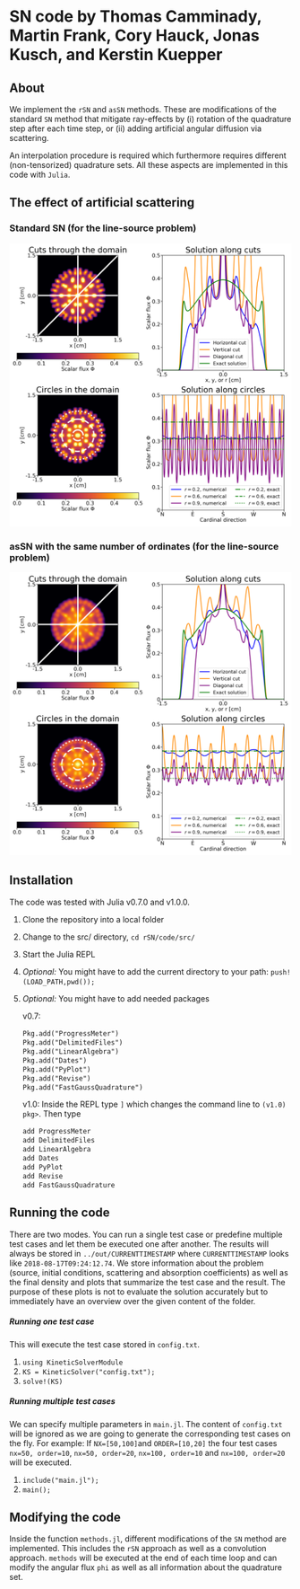 # SN code by Thomas Camminady, Martin Frank, Cory Hauck, Jonas Kusch, and Kerstin Kuepper #



## About

We implement the `rSN` and `asSN` methods. These are modifications of the standard `SN` method that mitigate ray-effects by (i) rotation of the quadrature step after each time step, or (ii) adding artificial angular diffusion via scattering.

An interpolation procedure is required which furthermore requires different (non-tensorized) quadrature sets. All these aspects are implemented in this code with `Julia`. 

## The effect of artificial scattering
### Standard SN (for the line-source problem)
![Ray-effects in SN]( 	s4_expl.png )

### asSN with the same number of ordinates (for the line-source problem)
![Ray-effects mitigated by asSN]( 	ass4_expl.png )


## Installation

The code was tested with Julia v0.7.0 and v1.0.0.

1. Clone the repository into a local folder

2. Change to the src/ directory, `cd rSN/code/src/`

3. Start the Julia REPL

4. *Optional:* You might have to add the current directory to your path:  `push!(LOAD_PATH,pwd());`

5. *Optional:* You might have to add needed packages

   v0.7:

   ```
   Pkg.add("ProgressMeter")
   Pkg.add("DelimitedFiles")
   Pkg.add("LinearAlgebra")
   Pkg.add("Dates")
   Pkg.add("PyPlot")
   Pkg.add("Revise")
   Pkg.add("FastGaussQuadrature")
   ```

   v1.0: Inside the REPL type `]` which changes the command line to `(v1.0) pkg>`. Then type

   ```
   add ProgressMeter
   add DelimitedFiles
   add LinearAlgebra
   add Dates
   add PyPlot
   add Revise
   add FastGaussQuadrature
   ```




## Running the code

There are two modes. You can run a single test case or predefine multiple test cases and let them be executed one after another. The results will always be stored in `../out/CURRENTTIMESTAMP` where `CURRENTTIMESTAMP` looks like `2018-08-17T09:24:12.74`. We store information about the problem (source, initial conditions, scattering and absorption coefficients) as well as the final density and plots that summarize the test case and the result. The purpose of these plots is not to evaluate the solution accurately but to immediately have an overview over the given content of the folder.

##### Running one test case

This will execute the test case stored in `config.txt`.

1. `using KineticSolverModule`
2. `KS = KineticSolver("config.txt");`
3. `solve!(KS)`

##### Running multiple test cases

We can specify multiple parameters in `main.jl`. The content of `config.txt` will be ignored as we are going to generate the corresponding test cases on the fly. For example: If `NX=[50,100]`and `ORDER=[10,20]` the four test cases `nx=50, order=10`, `nx=50, order=20`, `nx=100, order=10` and `nx=100, order=20` will be executed.

1. `include("main.jl");`
2. `main();`



## Modifying the code 

Inside the function `methods.jl`, different modifications of the `SN` method are implemented. This includes the `rSN` approach as well as a convolution approach. `methods` will be executed at the end of each time loop and can modify the angular flux `phi` as well as all information about the quadrature set.


